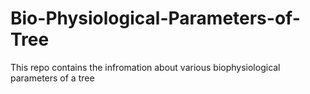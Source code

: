 # Bio-Physiological-Parameters-of-Tree
This repo contains the infromation about various biophysiological parameters of a tree 
